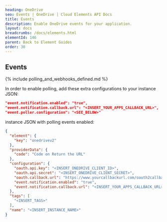 ```yaml
---
heading: OneDrive
seo: Events | OneDrive | Cloud Elements API Docs
title: Events
description: Enable OneDrive events for your application.
layout: docs
breadcrumbs: /docs/elements.html
elementId: 146
parent: Back to Element Guides
order: 30
---
```


## Events

{% include polling_and_webhooks_defined.md %}

In order to enable polling, add these extra configurations to your instance JSON:

```JSON
"event.notification.enabled": "true",
"event.notification.callback.url": "<INSERT_YOUR_APPS_CALLBACK_URL>",
"event.poller.configuration": "<SEE_BELOW>"
```

instance JSON with polling events enabled:

```json
{
  "element": {
    "key": "onedrivev2"
  },
  "providerData": {
    "code": "Code on Return the URL"
  },
  "configuration": {
    "oauth.api.key": "<INSERT_ONEDRIVE_CLIENT_ID>",
    "oauth.api.secret": "<INSERT_ONEDRIVE_CLIENT_SECRET>",
    "oauth.callback.url": "https://www.yourcallbackurl.com/oauth2callback",
    "event.notification.enabled": "true",
    "event.notification.callback.url": "<INSERT_YOUR_APPS_CALLBACK_URL>"
  },
  "tags": [
    "<INSERT_TAGS>"
  ],
  "name": "<INSERT_INSTANCE_NAME>"
}
```
